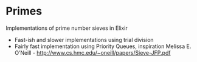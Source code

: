 Primes
======

Implementations of prime number sieves in Elixir

* Fast-ish and slower implementations using trial division
* Fairly fast implementation using Priority Queues, inspiration Melissa E. O’Neill - http://www.cs.hmc.edu/~oneill/papers/Sieve-JFP.pdf

